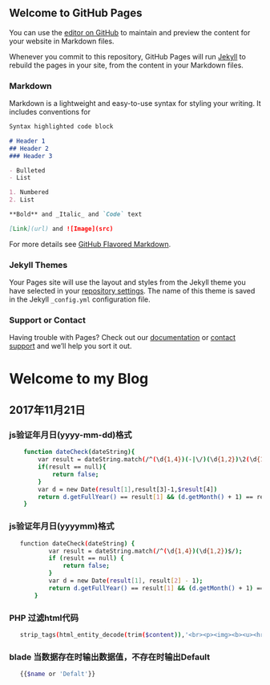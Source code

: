## Welcome to GitHub Pages

You can use the [editor on GitHub](https://github.com/chenglhzxl/chenglhzxl.github.Io/edit/master/README.md) to maintain and preview the content for your website in Markdown files.

Whenever you commit to this repository, GitHub Pages will run [Jekyll](https://jekyllrb.com/) to rebuild the pages in your site, from the content in your Markdown files.

### Markdown

Markdown is a lightweight and easy-to-use syntax for styling your writing. It includes conventions for

```markdown
Syntax highlighted code block

# Header 1
## Header 2
### Header 3

- Bulleted
- List

1. Numbered
2. List

**Bold** and _Italic_ and `Code` text

[Link](url) and ![Image](src)
```

For more details see [GitHub Flavored Markdown](https://guides.github.com/features/mastering-markdown/).

### Jekyll Themes

Your Pages site will use the layout and styles from the Jekyll theme you have selected in your [repository settings](https://github.com/chenglhzxl/chenglhzxl.github.Io/settings). The name of this theme is saved in the Jekyll `_config.yml` configuration file.

### Support or Contact

Having trouble with Pages? Check out our [documentation](https://help.github.com/categories/github-pages-basics/) or [contact support](https://github.com/contact) and we’ll help you sort it out.


# Welcome to my Blog

## 2017年11月21日
### js验证年月日(yyyy-mm-dd)格式

``` bash
    function dateCheck(dateString){
        var result = dateString.match(/^(\d{1,4})(-|\/)(\d{1,2})\2(\d{1,2})$/);
        if(result == null){
            return false;
        }
        var d = new Date(result[1],result[3]-1,$result[4])
        return d.getFullYear() == result[1] && (d.getMonth() + 1) == result[3] && d.getDate() == result[4];
    }
```

### js验证年月日(yyyymm)格式
``` bash
   function dateCheck(dateString) {
           var result = dateString.match(/^(\d{1,4})(\d{1,2})$/);
           if (result == null) {
               return false;
           }
           var d = new Date(result[1], result[2] - 1);
           return d.getFullYear() == result[1] && (d.getMonth() + 1) == result[2];
       }

```
### PHP 过滤html代码
```bash
   strip_tags(html_entity_decode(trim($content)),'<br><p><img><b><u><hr><span>')
```

### blade 当数据存在时输出数据值，不存在时输出Default
```bash
   {{$name or 'Defalt'}}
```

